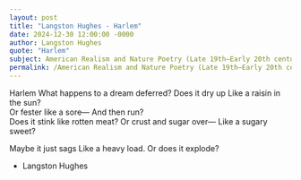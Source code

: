 ```yaml
---
layout: post
title: "Langston Hughes - Harlem"
date: 2024-12-30 12:00:00 -0000
author: Langston Hughes
quote: "Harlem"
subject: American Realism and Nature Poetry (Late 19th–Early 20th century)
permalink: /American Realism and Nature Poetry (Late 19th–Early 20th century)/Langston Hughes/Langston Hughes - Harlem
---
```


Harlem
What happens to a dream deferred?
Does it dry up
Like a raisin in the sun?  
Or fester like a sore—
And then run?  
Does it stink like rotten meat?
Or crust and sugar over—
Like a sugary sweet?

Maybe it just sags
Like a heavy load.
Or does it explode?

- Langston Hughes

